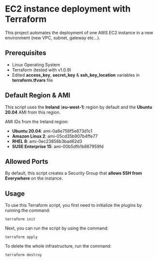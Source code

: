 # EC2 instance deployment with Terraform

This project automates the deployment of one AWS EC2 instance in a new environment (new VPC, subnet, gateway etc...).

## Prerequisites

* Linux Operating System
* Terraform (tested with v1.0.9)
* Edited **access_key**, **secret_key** & **ssh_key_location** variables in **terraform.tfvars** file

## Default Region & AMI

This script uses the **Ireland** (**eu-west-1**) region by default and the **Ubuntu 20.04** AMI from this region.

AMI IDs from the Ireland region:
* **Ubuntu 20.04**: ami-0a8e758f5e873d1c1
* **Amazon Linux 2**: ami-05cd35b907b4ffe77
* **RHEL 8**: ami-0ec23856b3bad62d3
* **SUSE Enterprise 15**: ami-00b5dfb1b867959fd

## Allowed Ports

By default, this script creates a Security Group that **allows SSH from Everywhere** on the instance.

## Usage

To use this Terraform script, you first need to initialize the plugins by running the command:

```shell
terraform init
```

Next, you can run the script by using the command:

```shell
terraform apply
```

To delete the whole infrastructure, run the command:

```shell
terraform destroy
```